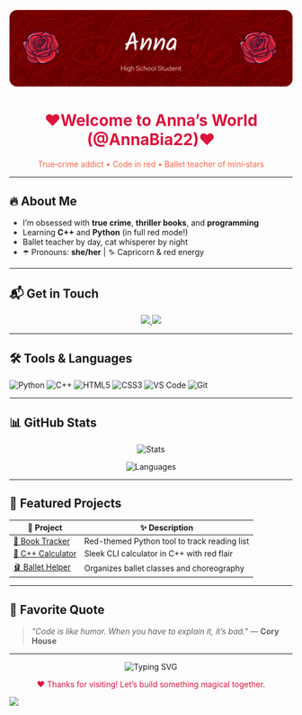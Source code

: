 ![Header Banner](github-header-banner.png)

<h1 align="center" style="color: crimson;">❤️Welcome to Anna’s World (@AnnaBia22)❤️</h1>
<p align="center" style="color: tomato;">
  True‑crime addict • Code in red • Ballet teacher of mini‑stars 
</p>

---

## 🔥 About Me

- I’m obsessed with **true crime**, **thriller books**, and **programming**  
- Learning **C++** and **Python** (in full red mode!)  
- Ballet teacher by day, cat whisperer by night  
- ☂️ Pronouns: **she/her** | ♑ Capricorn & red energy

---

## 📬 Get in Touch


<p align="center">
  <a href="mailto:abgtravascio@gmail.com">
    <img src="https://img.shields.io/badge/Gmail-abgtravascio@gmail.com-e74c3c?style=for-the-badge&logo=gmail&logoColor=white" />
  </a>
  <a href="https://instagram.com/annabeatriz2212" target="_blank">
    <img src="https://img.shields.io/badge/Instagram-@annabeatriz2212-e74c3c?style=for-the-badge&logo=instagram&logoColor=white" />
  </a>
</p>

---

## 🛠️ Tools & Languages

![Python](https://img.shields.io/badge/-Python-e74c3c?style=flat-square&logo=python&logoColor=white)
![C++](https://img.shields.io/badge/-C++-e74c3c?style=flat-square&logo=c%2B%2B&logoColor=white)
![HTML5](https://img.shields.io/badge/-HTML5-e74c3c?style=flat-square&logo=html5&logoColor=white)
![CSS3](https://img.shields.io/badge/-CSS3-e74c3c?style=flat-square&logo=css3&logoColor=white)
![VS Code](https://img.shields.io/badge/-VSCode-e74c3c?style=flat-square&logo=visual-studio-code&logoColor=white)
![Git](https://img.shields.io/badge/-Git-e74c3c?style=flat-square&logo=git&logoColor=white)

---

## 📊 GitHub Stats

<p align="center">
  <img src="https://github-readme-stats.vercel.app/api?username=AnnaBia22&theme=radical&show_icons=true&hide_border=false&count_private=true" alt="Stats" />
</p>

<p align="center">
  <img src="https://github-readme-stats.vercel.app/api/top-langs/?username=AnnaBia22&theme=radical&show_icons=true&hide_border=false&layout=compact" alt="Languages" />
</p>

---

## 🚀 Featured Projects

| 🔻 Project | ✨ Description |
|-----------|----------------|
| [📕 Book Tracker](#) | Red-themed Python tool to track reading list |
| [🧮 C++ Calculator](#) | Sleek CLI calculator in C++ with red flair |
| [🩰 Ballet Helper](#) | Organizes ballet classes and choreography |

---

## 💬 Favorite Quote

> _"Code is like humor. When you have to explain it, it’s bad."_ — **Cory House**

---
<p align="center">
  <img src="https://readme-typing-svg.herokuapp.com?font=Fira+Code&duration=3000&pause=1000&center=true&vCenter=true&color=E74C3C&width=435&lines=Book+Lover;Aspiring+Programmer;Dancer; Anna" alt="Typing SVG" />
</p>

<p align="center" style="color: crimson;">
  ❤️ Thanks for visiting! Let’s build something magical together.
</p>
<img src="https://capsule-render.vercel.app/api?type=waving&color=E74C3C&height=100&section=footer"/>

